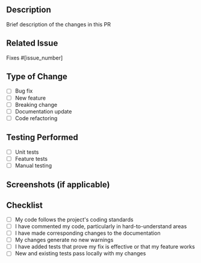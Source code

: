 ## Description
Brief description of the changes in this PR

## Related Issue
Fixes #[issue_number]

## Type of Change
- [ ] Bug fix
- [ ] New feature
- [ ] Breaking change
- [ ] Documentation update
- [ ] Code refactoring

## Testing Performed
- [ ] Unit tests
- [ ] Feature tests
- [ ] Manual testing

## Screenshots (if applicable)

## Checklist
- [ ] My code follows the project's coding standards
- [ ] I have commented my code, particularly in hard-to-understand areas
- [ ] I have made corresponding changes to the documentation
- [ ] My changes generate no new warnings
- [ ] I have added tests that prove my fix is effective or that my feature works
- [ ] New and existing tests pass locally with my changes